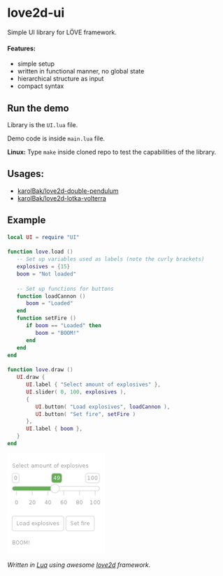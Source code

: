 # love2d-ui
Simple UI library for LÖVE framework.

#### Features:
- simple setup
- written in functional manner, no global state
- hierarchical structure as input
- compact syntax

## Run the demo
Library is the `UI.lua` file.

Demo code is inside `main.lua` file.

**Linux:**
Type `make` inside cloned repo to test the capabilities of the library.

## Usages:
- [karolBak/love2d-double-pendulum](https://github.com/karolBak/love2d-double-pendulum)
- [karolBak/love2d-lotka-volterra](https://github.com/karolBak/love2d-lotka-volterra)

## Example
```lua
local UI = require "UI"

function love.load ()
   -- Set up variables used as labels (note the curly brackets)
   explosives = {15}
   boom = "Not loaded"

   -- Set up functions for buttons
   function loadCannon () 
      boom = "Loaded" 
   end
   function setFire ()
      if boom == "Loaded" then 
         boom = "BOOM!" 
      end
   end
end

function love.draw ()
   UI.draw {
      UI.label { "Select amount of explosives" },
      UI.slider( 0, 100, explosives ),
      {  
         UI.button( "Load explosives", loadCannon ), 
         UI.button( "Set fire", setFire )
      },
      UI.label { boom },
   }
end
```
![Example of UI](example.png)

*Written in [Lua](https://www.lua.org/) using awesome [love2d](https://love2d.org/) framework.*
